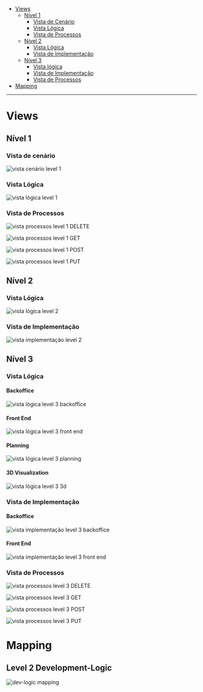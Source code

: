 - [Views](#views)
    - [Nível 1](#nível-1)
        - [Vista de Cenário]()
        - [Vista Lógica](#vista-lógica)
        - [Vista de Processos]()
    - [Nível 2](#nível-2)
        - [Vista Lógica](#vista-lógica-1)
        - [Vista de Implementação]()
    - [Nível 3](#nível-3) 
        - [Vista lógica](#vista-lógica-2)
        - [Vista de Implementação](#vista-de-implementação-1)
        - [Vista de Processos](#vista-de-processos-1)
- [Mapping](#mapping)

---

# Views


## Nível 1

### Vista de cenário
![vista cenário level 1](./views/case-diagram.svg)
### Vista Lógica
![vista lógica level 1](./views/level1-logic.svg)
### Vista de Processos
![vista processos level 1 DELETE](./views/level1-process-view-DELETE.svg)

![vista processos level 1 GET](./views/level1-process-view-GET.svg)

![vista processos level 1 POST](./views/level1-process-view-POST.svg)

![vista processos level 1 PUT](./views/level1-process-view-PUT.svg)

## Nível 2

### Vista Lógica
![vista lógica level 2](./views/logic-view-lvl2.svg)
### Vista de Implementação
![vista implementação level 2](./views/level2-dev-view.svg)

## Nível 3


### Vista Lógica

#### Backoffice
![vista lógica level 3 backoffice](./views/level3-logic-view-backoffice.svg)

#### Front End
![vista lógica level 3 front end](./views/level3-logic-view-fe.svg)

#### Planning
![vista lógica level 3 planning](./views/level3-logic-view-planning.svg)

#### 3D Visualization
![vista lógica level 3 3d](./views/level3-logic-view-3d.svg)

### Vista de Implementação

#### Backoffice
![vista implementação level 3 backoffice](./views/level3-dev-view-backoffice.svg)

#### Front End
![vista implementação level 3 front end](./views/level3-dev-view-fe.svg)

### Vista de Processos

![vista processos level 3 DELETE](./views/level3-process-view-DELETE.svg)

![vista processos level 3 GET](./views/level3-process-view-GET.svg)

![vista processos level 3 POST](./views/level3-process-view-POST.svg)

![vista processos level 3 PUT](./views/level3-process-view-PUT.svg)


# Mapping

## Level 2 Development-Logic

![dev-logic mapping](./views/level2-map-dev-logic.svg)